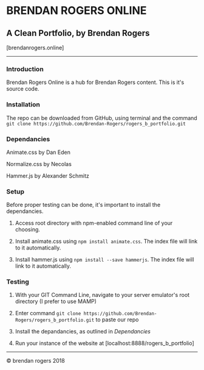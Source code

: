 # BRENDAN ROGERS ONLINE
## A Clean Portfolio, by Brendan Rogers
[brendanrogers.online]

***

### Introduction

Brendan Rogers Online is a hub for Brendan Rogers content. This is it's source code.

### Installation

The repo can be downloaded from GitHub, using terminal and the command `git clone https://github.com/Brendan-Rogers/rogers_b_portfolio.git`

### Dependancies

Animate.css
by Dan Eden

Normalize.css
by Necolas

Hammer.js
by Alexander Schmitz

### Setup

Before proper testing can be done, it's important to install the dependancies.

1. Access root directory with npm-enabled command line of your choosing.

2. Install animate.css using `npm install animate.css`. The index file will link to it automatically.

3. Install hammer.js using `npm install --save hammerjs`. The index file will link to it automatically.

### Testing

1. With your GIT Command Line, navigate to your server emulator's root directory (I prefer to use MAMP)

2. Enter command `git clone https://github.com/Brendan-Rogers/rogers_b_portfolio.git` to paste our repo

3. Install the depandancies, as outlined in _Dependancies_
 
4. Run your instance of the website at [localhost:8888/rogers_b_portfolio]

***

© brendan rogers 2018